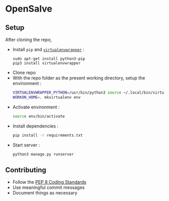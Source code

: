 # OpenSalve

## Setup

After cloning the repo,

* Install `pip` and [`virtualenvwrapper`](https://virtualenvwrapper.readthedocs.io/en/latest/) :
  ```
  sudo apt-get install python3-pip
  pip3 install virtualenvwrapper
  ```
* Clone repo
* With the repo folder as the present working directory, setup the environment :
  ```bash
  VIRTUALENVWRAPPER_PYTHON=/usr/bin/python3 source ~/.local/bin/virtualenvwrapper.sh
  WORKON_HOME=. mkvirtualenv env
  ```
* Activate environment :
  ```bash
  source env/bin/activate
  ```
* Install dependencies :
  ```bash
  pip install -r requirements.txt
  ```
* Start server :
  ```bash
  python3 manage.py runserver
  ```

## Contributing

* Follow the [PEP 8 Coding Standards](https://www.python.org/dev/peps/pep-0008/)
* Use meaningful commit messages
* Document things as necessary

